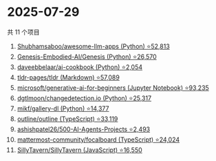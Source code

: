 # 2025-07-29

共 11 个项目

<!-- BEGIN GITHUB -->
<!-- 最后更新时间 2025-07-29 06:09:51 +0800 -->
1. [Shubhamsaboo/awesome-llm-apps (Python) ⭐52,813](https://github.com/Shubhamsaboo/awesome-llm-apps)
1. [Genesis-Embodied-AI/Genesis (Python) ⭐26,570](https://github.com/Genesis-Embodied-AI/Genesis)
1. [daveebbelaar/ai-cookbook (Python) ⭐2,054](https://github.com/daveebbelaar/ai-cookbook)
1. [tldr-pages/tldr (Markdown) ⭐57,089](https://github.com/tldr-pages/tldr)
1. [microsoft/generative-ai-for-beginners (Jupyter Notebook) ⭐93,235](https://github.com/microsoft/generative-ai-for-beginners)
1. [dgtlmoon/changedetection.io (Python) ⭐25,317](https://github.com/dgtlmoon/changedetection.io)
1. [mikf/gallery-dl (Python) ⭐14,377](https://github.com/mikf/gallery-dl)
1. [outline/outline (TypeScript) ⭐33,119](https://github.com/outline/outline)
1. [ashishpatel26/500-AI-Agents-Projects ⭐2,493](https://github.com/ashishpatel26/500-AI-Agents-Projects)
1. [mattermost-community/focalboard (TypeScript) ⭐24,024](https://github.com/mattermost-community/focalboard)
1. [SillyTavern/SillyTavern (JavaScript) ⭐16,550](https://github.com/SillyTavern/SillyTavern)
<!-- END GITHUB -->